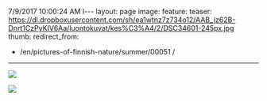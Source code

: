7/9/2017 10:00:24 AM l---
layout: page
image:
  feature:
  teaser: https://dl.dropboxusercontent.com/sh/ea1wtnz7z734o12/AAB_jz62B-Dnrt1CzPyKIV6Aa/luontokuvat/kes%C3%A4/2/DSC34601-245px.jpg
  thumb:
redirect_from:
  - /en/pictures-of-finnish-nature/summer/00051/
---

[![](https://dl.dropboxusercontent.com/sh/ea1wtnz7z734o12/AAB2oiSki88iF8OeVSdirk_za/luontokuvat/kes%C3%A4/2/DSC34601-800px.jpg)](https://dl.dropboxusercontent.com/sh/ea1wtnz7z734o12/AADwOFqq4VSsVTGQO7Y6T2Nxa/luontokuvat/kes%C3%A4/2/DSC34601.jpg)

[![](https://dl.dropboxusercontent.com/sh/ea1wtnz7z734o12/AACYKqONavQ5G77-qhDV5yija/luontokuvat/kes%C3%A4/2/DSC34602-800px.jpg)](https://dl.dropboxusercontent.com/sh/ea1wtnz7z734o12/AAAbGlfi-2xFWA6hGvpbx6z9a/luontokuvat/kes%C3%A4/2/DSC34602.jpg)
